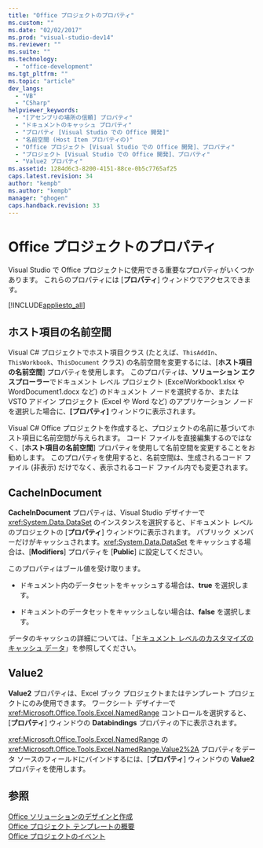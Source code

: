 ```yaml
---
title: "Office プロジェクトのプロパティ"
ms.custom: ""
ms.date: "02/02/2017"
ms.prod: "visual-studio-dev14"
ms.reviewer: ""
ms.suite: ""
ms.technology: 
  - "office-development"
ms.tgt_pltfrm: ""
ms.topic: "article"
dev_langs: 
  - "VB"
  - "CSharp"
helpviewer_keywords: 
  - "[アセンブリの場所の信頼] プロパティ"
  - "ドキュメントのキャッシュ プロパティ"
  - "プロパティ [Visual Studio での Office 開発]"
  - "名前空間 (Host Item プロパティの)"
  - "Office プロジェクト [Visual Studio での Office 開発]、プロパティ"
  - "プロジェクト [Visual Studio での Office 開発]、プロパティ"
  - "Value2 プロパティ"
ms.assetid: 1284d6c3-8200-4151-88ce-0b5c7765af25
caps.latest.revision: 34
author: "kempb"
ms.author: "kempb"
manager: "ghogen"
caps.handback.revision: 33
---
```

# Office プロジェクトのプロパティ
  Visual Studio で Office プロジェクトに使用できる重要なプロパティがいくつかあります。 これらのプロパティには \[**プロパティ**\] ウィンドウでアクセスできます。  
  
 [!INCLUDE[appliesto_all](../vsto/includes/appliesto-all-md.md)]  
  
## ホスト項目の名前空間  
 Visual C\# プロジェクトでホスト項目クラス \(たとえば、`ThisAddIn`、`ThisWorkbook`、`ThisDocument` クラス\) の名前空間を変更するには、\[**ホスト項目の名前空間**\] プロパティを使用します。 このプロパティは、**ソリューション エクスプローラー**でドキュメント レベル プロジェクト \(ExcelWorkbook1.xlsx や WordDocument1.docx など\) のドキュメント ノードを選択するか、または VSTO アドイン プロジェクト \(Excel や Word など\) のアプリケーション ノードを選択した場合に、**\[プロパティ\]** ウィンドウに表示されます。  
  
 Visual C\# Office プロジェクトを作成すると、プロジェクトの名前に基づいてホスト項目に名前空間が与えられます。 コード ファイルを直接編集するのではなく、\[**ホスト項目の名前空間**\] プロパティを使用して名前空間を変更することをお勧めします。 このプロパティを使用すると、名前空間は、生成されるコード ファイル \(非表示\) だけでなく、表示されるコード ファイル内でも変更されます。  
  
## CacheInDocument  
 **CacheInDocument** プロパティは、Visual Studio デザイナーで <xref:System.Data.DataSet> のインスタンスを選択すると、ドキュメント レベルのプロジェクトの \[**プロパティ**\] ウィンドウに表示されます。 パブリック メンバーだけがキャッシュされます。<xref:System.Data.DataSet> をキャッシュする場合は、\[**Modifiers**\] プロパティを \[**Public**\] に設定してください。  
  
 このプロパティはブール値を受け取ります。  
  
-   ドキュメント内のデータセットをキャッシュする場合は、**true** を選択します。  
  
-   ドキュメントのデータセットをキャッシュしない場合は、**false** を選択します。  
  
 データのキャッシュの詳細については、「[ドキュメント レベルのカスタマイズのキャッシュ データ](../vsto/cached-data-in-document-level-customizations.md)」を参照してください。  
  
## Value2  
 **Value2** プロパティは、Excel ブック プロジェクトまたはテンプレート プロジェクトにのみ使用できます。 ワークシート デザイナーで <xref:Microsoft.Office.Tools.Excel.NamedRange> コントロールを選択すると、\[**プロパティ**\] ウィンドウの **Databindings** プロパティの下に表示されます。  
  
 <xref:Microsoft.Office.Tools.Excel.NamedRange> の <xref:Microsoft.Office.Tools.Excel.NamedRange.Value2%2A> プロパティをデータ ソースのフィールドにバインドするには、\[**プロパティ**\] ウィンドウの **Value2** プロパティを使用します。  
  
## 参照  
 [Office ソリューションのデザインと作成](../vsto/designing-and-creating-office-solutions.md)   
 [Office プロジェクト テンプレートの概要](../vsto/office-project-templates-overview.md)   
 [Office プロジェクトのイベント](../vsto/events-in-office-projects.md)  
  
  